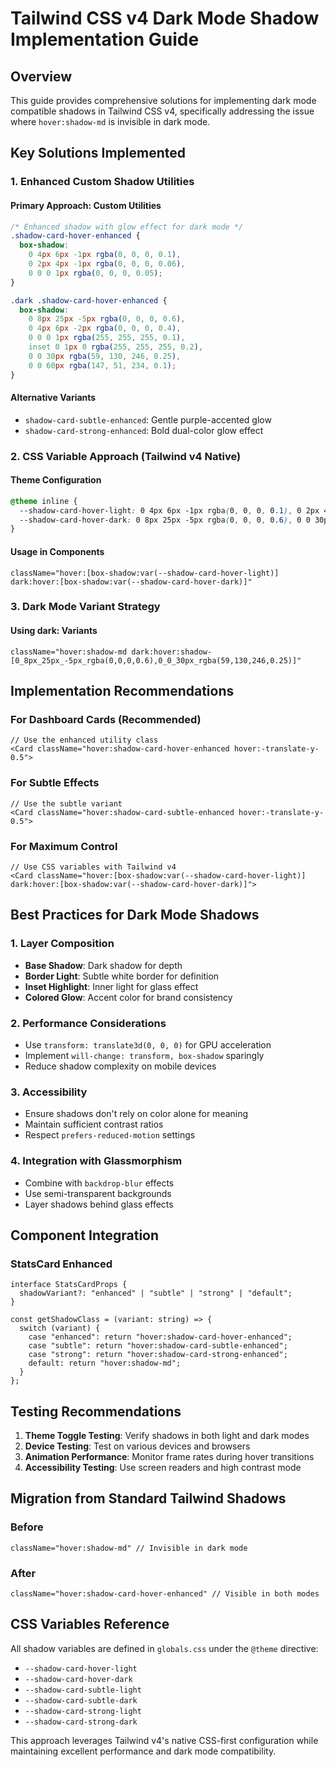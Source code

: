 # Tailwind CSS v4 Dark Mode Shadow Implementation Guide

## Overview

This guide provides comprehensive solutions for implementing dark mode compatible shadows in Tailwind CSS v4, specifically addressing the issue where `hover:shadow-md` is invisible in dark mode.

## Key Solutions Implemented

### 1. Enhanced Custom Shadow Utilities

#### Primary Approach: Custom Utilities
```css
/* Enhanced shadow with glow effect for dark mode */
.shadow-card-hover-enhanced {
  box-shadow:
    0 4px 6px -1px rgba(0, 0, 0, 0.1),
    0 2px 4px -1px rgba(0, 0, 0, 0.06),
    0 0 0 1px rgba(0, 0, 0, 0.05);
}

.dark .shadow-card-hover-enhanced {
  box-shadow:
    0 8px 25px -5px rgba(0, 0, 0, 0.6),
    0 4px 6px -2px rgba(0, 0, 0, 0.4),
    0 0 0 1px rgba(255, 255, 255, 0.1),
    inset 0 1px 0 rgba(255, 255, 255, 0.2),
    0 0 30px rgba(59, 130, 246, 0.25),
    0 0 60px rgba(147, 51, 234, 0.1);
}
```

#### Alternative Variants
- `shadow-card-subtle-enhanced`: Gentle purple-accented glow
- `shadow-card-strong-enhanced`: Bold dual-color glow effect

### 2. CSS Variable Approach (Tailwind v4 Native)

#### Theme Configuration
```css
@theme inline {
  --shadow-card-hover-light: 0 4px 6px -1px rgba(0, 0, 0, 0.1), 0 2px 4px -1px rgba(0, 0, 0, 0.06);
  --shadow-card-hover-dark: 0 8px 25px -5px rgba(0, 0, 0, 0.6), 0 0 30px rgba(59, 130, 246, 0.25);
}
```

#### Usage in Components
```tsx
className="hover:[box-shadow:var(--shadow-card-hover-light)] dark:hover:[box-shadow:var(--shadow-card-hover-dark)]"
```

### 3. Dark Mode Variant Strategy

#### Using dark: Variants
```tsx
className="hover:shadow-md dark:hover:shadow-[0_8px_25px_-5px_rgba(0,0,0,0.6),0_0_30px_rgba(59,130,246,0.25)]"
```

## Implementation Recommendations

### For Dashboard Cards (Recommended)
```tsx
// Use the enhanced utility class
<Card className="hover:shadow-card-hover-enhanced hover:-translate-y-0.5">
```

### For Subtle Effects
```tsx
// Use the subtle variant
<Card className="hover:shadow-card-subtle-enhanced hover:-translate-y-0.5">
```

### For Maximum Control
```tsx
// Use CSS variables with Tailwind v4
<Card className="hover:[box-shadow:var(--shadow-card-hover-light)] dark:hover:[box-shadow:var(--shadow-card-hover-dark)]">
```

## Best Practices for Dark Mode Shadows

### 1. Layer Composition
- **Base Shadow**: Dark shadow for depth
- **Border Light**: Subtle white border for definition
- **Inset Highlight**: Inner light for glass effect
- **Colored Glow**: Accent color for brand consistency

### 2. Performance Considerations
- Use `transform: translate3d(0, 0, 0)` for GPU acceleration
- Implement `will-change: transform, box-shadow` sparingly
- Reduce shadow complexity on mobile devices

### 3. Accessibility
- Ensure shadows don't rely on color alone for meaning
- Maintain sufficient contrast ratios
- Respect `prefers-reduced-motion` settings

### 4. Integration with Glassmorphism
- Combine with `backdrop-blur` effects
- Use semi-transparent backgrounds
- Layer shadows behind glass effects

## Component Integration

### StatsCard Enhanced
```tsx
interface StatsCardProps {
  shadowVariant?: "enhanced" | "subtle" | "strong" | "default";
}

const getShadowClass = (variant: string) => {
  switch (variant) {
    case "enhanced": return "hover:shadow-card-hover-enhanced";
    case "subtle": return "hover:shadow-card-subtle-enhanced";
    case "strong": return "hover:shadow-card-strong-enhanced";
    default: return "hover:shadow-md";
  }
};
```

## Testing Recommendations

1. **Theme Toggle Testing**: Verify shadows in both light and dark modes
2. **Device Testing**: Test on various devices and browsers
3. **Animation Performance**: Monitor frame rates during hover transitions
4. **Accessibility Testing**: Use screen readers and high contrast mode

## Migration from Standard Tailwind Shadows

### Before
```tsx
className="hover:shadow-md" // Invisible in dark mode
```

### After
```tsx
className="hover:shadow-card-hover-enhanced" // Visible in both modes
```

## CSS Variables Reference

All shadow variables are defined in `globals.css` under the `@theme` directive:
- `--shadow-card-hover-light`
- `--shadow-card-hover-dark`
- `--shadow-card-subtle-light`
- `--shadow-card-subtle-dark`
- `--shadow-card-strong-light`
- `--shadow-card-strong-dark`

This approach leverages Tailwind v4's native CSS-first configuration while maintaining excellent performance and dark mode compatibility.
